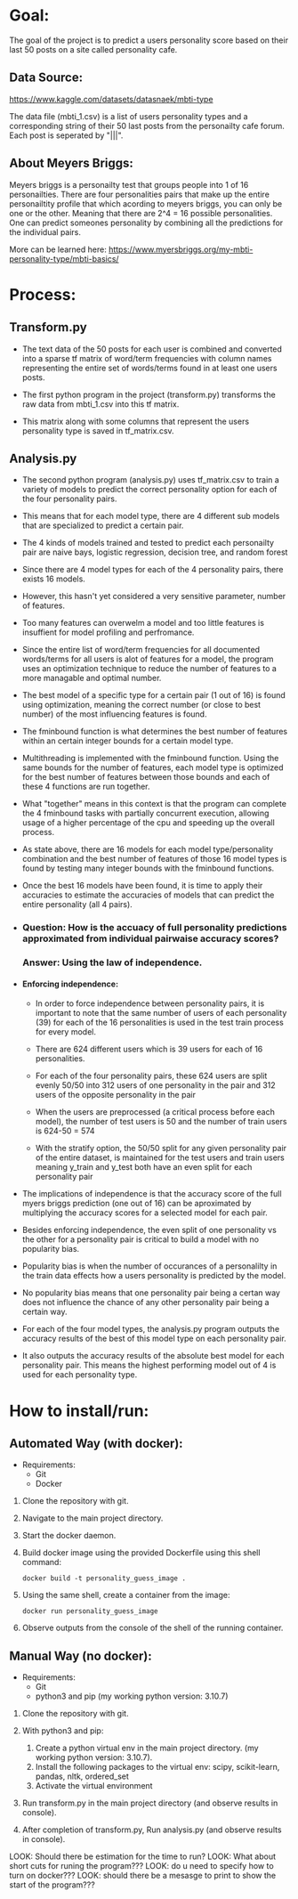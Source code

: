 # Goal:

The goal of the project is to predict a users personality score based on their last 50 posts on a site called personality cafe.


## Data Source:

https://www.kaggle.com/datasets/datasnaek/mbti-type

The data file (mbti_1.csv) is a list of users personality types and a corresponding string of their 50 last posts from the personailty cafe forum. Each post is seperated by "|||".


## About Meyers Briggs:

Meyers briggs is a personailty test that groups people into 1 of 16 personailties.
There are four personalities pairs that make up the entire personailtity profile that which acording to meyers briggs, you can only be one or the other.
Meaning that there are 2^4 = 16 possible personalities. 
One can predict someones personality by combining all the predictions for the individual pairs.


More can be learned here:
https://www.myersbriggs.org/my-mbti-personality-type/mbti-basics/ 


# Process: 

## Transform.py

- The text data of the 50 posts for each user is combined and converted into a sparse tf matrix of word/term frequencies with column names representing the entire set of words/terms found in at least one users posts.

- The first python program in the project (transform.py) transforms the raw data from mbti_1.csv into this tf matrix.

- This matrix along with some columns that represent the users personality type is saved in tf_matrix.csv.


## Analysis.py

- The second python program (analysis.py) uses tf_matrix.csv to train a variety of models to predict the correct personality option for each of the four personality pairs.

* This means that for each model type, there are  4 different sub models that are specialized to predict a certain pair.

* The 4 kinds of models trained and tested to predict each personailty pair are naive bays, logistic regression, decision tree, and random forest

* Since there are 4 model types for each of the 4 personality pairs, there exists 16 models.

* However, this hasn't yet considered  a very sensitive parameter, number of features.

* Too many features can overwelm a model and too little features is insuffient for model profiling and perfromance.

* Since the entire list of word/term frequencies for all documented words/terms for all users is alot of features for a model, the program uses an optimization technique to reduce the number of features to a more managable and optimal number.

* The best model of a specific type for a certain pair (1 out of 16) is found using optimization, meaning the correct number (or close to best number) of the most influencing features is found.

* The fminbound function is what determines the best number of features within an certain integer bounds for a certain model type.

* Multithreading is implemented with the fminbound function. Using the same bounds for the number of features, each model type is optimized for the best number of features between those bounds and each of these 4 functions are run together.

* What "together" means in this context is that the program can complete the 4 fminbound tasks with partially concurrent execution, allowing usage of a higher percentage of the cpu and speeding up the overall process.


* As state above, there are 16 models for each model type/personality combination
and the best number of features of those 16 model types is found by testing many integer bounds with the fminbound functions.

* Once the best 16 models have been found, it is time to apply their accuracies to estimate the accuracies of models that can predict the entire personality (all 4 pairs).


* ### Question: How is the accuacy of full personality predictions approximated from individual pairwaise accuracy scores?
    ### Answer: Using the law of independence.

* #### Enforcing independence: 

    * In order to force independence between personality pairs, it is important to note that the same number of users of each personality (39) for each of the 16 personalities is used in the test train process for every model. 

    * There are 624 different users which is 39 users for each of 16 personalities.

    * For each of the four personality pairs, these 624 users are split evenly 50/50 into 312 users of one personality in the pair and 312 users of the opposite personality in the pair

    * When the users are preprocessed (a critical process before each model), the number of test users is 50 and the number of train users is 624-50 = 574

    * With the stratify option, the 50/50 split for any given personality pair of the entire dataset, is maintained for the test users and train users meaning y_train and y_test both have an even split for each personality pair  

- The implications of independence is that the accuracy score of the full myers briggs prediction (one out of 16) can be aproximated by multiplying the accuracy scores for a selected model for each pair.

- Besides enforcing independence, the even split of one personality vs the other for a personality pair is critical to build a model with no popularity bias.

- Popularity bias is when the number of occurances of a personalilty in the train data effects how a users personality is predicted by the model.

- No popularity bias means that one personality pair being a certan way does not influence the chance of any other personality pair being a certain way.

- For each of the four model types, the analysis.py program outputs the accuracy results of the best of this model type on each personality pair. 

- It also outputs the accuracy results of the absolute best model for each personality pair. This means the highest performing model  out of 4 is used for each personality type.




# How to install/run:

## Automated Way (with docker):

* Requirements:
    * Git
    * Docker


1. Clone the repository with git.
2. Navigate to the main project directory.
3. Start the docker daemon.
4. Build docker image using the provided Dockerfile using this shell command:

    ```shell
    docker build -t personality_guess_image .
    ```

5. Using the same shell, create a container from the image:

    ```shell
    docker run personality_guess_image 
    ```

6. Observe outputs from the console of the shell of the running container.




## Manual Way (no docker):

* Requirements:
    * Git
    * python3 and pip (my working python version: 3.10.7)

1. Clone the repository with git.

2. With python3 and pip:
    1. Create a python virtual env in the main project directory. (my working python version: 3.10.7).
    2. Install the following packages to the virtual env: scipy, scikit-learn, pandas, nltk, ordered_set
    3. Activate the virtual environment

3. Run transform.py in the main project directory (and observe results in console).

4. After completion of transform.py, Run analysis.py (and observe results in console).





LOOK: Should there be estimation for the time to run?
LOOK: What about short cuts for runing the program???
LOOK: do u need to specify how to turn on docker???
LOOK: should there be a mesasge to print to show the start of the
program???